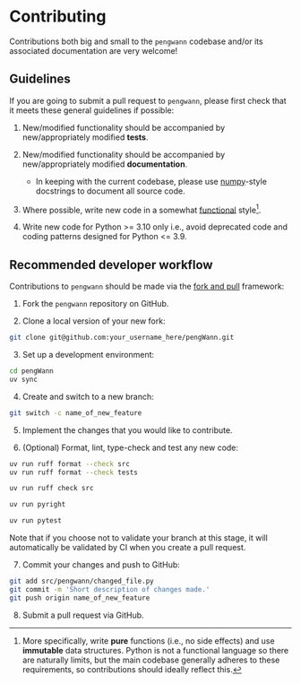 # Contributing

Contributions both big and small to the `pengwann` codebase and/or its associated documentation are very welcome!

## Guidelines

If you are going to submit a pull request to `pengwann`, please first check that it meets these general guidelines if possible:

1. New/modified functionality should be accompanied by new/appropriately modified **tests**.

2. New/modified functionality should be accompanied by new/appropriately modified **documentation**.
    - In keeping with the current codebase, please use [numpy](https://numpydoc.readthedocs.io/en/latest/format.html)-style docstrings to document all source code.

3. Where possible, write new code in a somewhat [functional](https://en.wikipedia.org/wiki/Functional_programming) style[^1].

4. Write new code for Python >= 3.10 only i.e., avoid deprecated code and coding patterns designed for Python <= 3.9.

[^1]: More specifically, write **pure** functions (i.e., no side effects) and use **immutable** data structures. Python is not a functional language so there are naturally limits, but the main codebase generally adheres to these requirements, so contributions should ideally reflect this.

## Recommended developer workflow

Contributions to `pengwann` should be made via the [fork and pull](https://docs.github.com/en/pull-requests/collaborating-with-pull-requests/proposing-changes-to-your-work-with-pull-requests/creating-a-pull-request-from-a-fork) framework:

1. Fork the `pengwann` repository on GitHub.

2. Clone a local version of your new fork:

```bash
git clone git@github.com:your_username_here/pengWann.git
```

3. Set up a development environment:

```bash
cd pengWann
uv sync
```

4. Create and switch to a new branch:

```bash
git switch -c name_of_new_feature
```

5. Implement the changes that you would like to contribute.

6. (Optional) Format, lint, type-check and test any new code:

```bash
uv run ruff format --check src
uv run ruff format --check tests

uv run ruff check src

uv run pyright

uv run pytest
```

Note that if you choose not to validate your branch at this stage, it will automatically be validated by CI when you create a pull request.

7. Commit your changes and push to GitHub:

```bash
git add src/pengwann/changed_file.py
git commit -m 'Short description of changes made.'
git push origin name_of_new_feature
```

8. Submit a pull request via GitHub.
